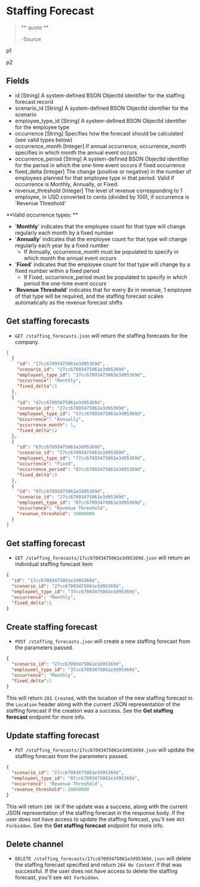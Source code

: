 Staffing Forecast
=================

> ** quote **
>
> -Source

p1

p2


Fields
------

* id [String] A system-defined BSON ObjectId identifier for the staffing forecast record
* scenario_id [String] A system-defined BSON ObjectId identifier for the scenario
* employee\_type_id [String] A system-defined BSON ObjectId identifier for the employee type
* occurrence [String] Specifies how the forecast should be calculated (see valid types below)
* occurrence_month [Integer] If annual occurrence, occurrence\_month specifies in which month the annual event occurs
* occurrence_period [String] A system-defined BSON ObjectId identifier for the period in which the one-time event occurs if fixed occurrence
* fixed_delta [Integer] The change (positive or negative) in the number of employees planned for that employee type in that period. Valid if occurrence is Monthly, Annually, or Fixed.
* revenue_threshold [Integer] The level of revenue corresponding to 1 employee, in USD converted to cents (divided by 100), if occurrence is 'Revenue Threshold'

**Valid occurrence types: **

* '**Monthly**' indicates that the employee count for that type will change regularly each month by a fixed number
* '**Annually**' indicates that the employee count for that type will change regularly each year by a fixed number
  * If Annually, occurrence_month must be populated to specify in which month the annual event occurs
* '**Fixed**' indicates that the employee count for that type will change by a fixed number within a fixed period
  * If Fixed, occurrence_period must be populated to specify in which period the one-time event occurs
* '**Revenue Threshold**' indicates that for every _$x_ in revenue, 1 employee of that type will be required, and the staffing forecast scales automatically as the revenue forecast shifts  


Get staffing forecasts
-----------------------

* `GET /staffing_forecasts.json` will return the staffing forecasts for the company.

```json
[
  {
    "id": "17cc67093475061e3d95369d",
    "scenario_id": "27cc67093475061e3d95369d",
    "employee\_type_id": "37cc67093475061e3d95369d",
    "occurrence": "Monthly",
    "fixed_delta":1
  },
  {
    "id": "47cc67093475061e3d95369d",
    "scenario_id": "27cc67093475061e3d95369d",
    "employee\_type_id": "57cc67093475061e3d95369d",
    "occurrence": "Annually",
    "occurrence_month": 1,
    "fixed_delta":2
  },
  {
    "id": "67cc67093475061e3d95369d",
    "scenario_id": "27cc67093475061e3d95369d",
    "employee\_type_id": "77cc67093475061e3d95369d",
    "occurrence": "Fixed",
    "occurrence_period": "87cc67093475061e3d95369d",
    "fixed_delta":3
  },
  {
    "id": "97cc67093475061e3d95369d",
    "scenario_id": "27cc67093475061e3d95369d",
    "employee\_type_id": "07cc67093475061e3d95369d",
    "occurrence": "Revenue Threshold",
    "revenue_threshold": 10000000
  }
]
```


Get staffing forecast
---------------------

* `GET /staffing_forecasts/17cc67093475061e3d95369d.json` will return an individual staffing forecast item

```json
{
  "id": "17cc67093475061e3d95369d",
  "scenario_id": "27cc67093475061e3d95369d",
  "employee\_type_id": "37cc67093475061e3d95369d",
  "occurrence": "Monthly",
  "fixed_delta":1
}
```


Create staffing forecast
------------------------

* `POST /staffing_forecasts.json` will create a new staffing forecast from the parameters passed.

```json
{
  "scenario_id": "27cc67093475061e3d95369d",
  "employee\_type_id": "37cc67093475061e3d95369d",
  "occurrence": "Monthly",
  "fixed_delta":1
}
```

This will return `201 Created`, with the location of the new staffing forecast in the `Location` header along with the current JSON representation of the staffing forecast if the creation was a success. See the **Get staffing forecast** endpoint for more info.


Update staffing forecast
-------------------------

* `PUT /staffing_forecasts/17cc67093475061e3d95369d.json` will update the staffing forecast from the parameters passed.

```json
{
  "scenario_id": "27cc67093475061e3d95369d",
  "employee\_type_id": "07cc67093475061e3d95369d",
  "occurrence": "Revenue Threshold",
  "revenue_threshold": 10000000
}
```

This will return `200 OK` if the update was a success, along with the current JSON representation of the staffing forecast in the response body. If the user does not have access to update the staffing forecast, you'll see `403 Forbidden`. See the **Get staffing forecast** endpoint for more info.


Delete channel
-------------

* `DELETE /staffing_forecasts/17cc67093475061e3d95369d.json` will delete the staffing forecast specified and return `204 No Content` if that was successful. If the user does not have access to delete the staffing forecast, you'll see `403 Forbidden`.
